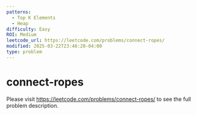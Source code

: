 ```yaml
---
patterns:
  - Top K Elements
  - Heap
difficulty: Easy
ROI: Medium
leetcode_url: https://leetcode.com/problems/connect-ropes/
modified: 2025-03-22T23:46:20-04:00
type: problem
---
```


# connect-ropes

Please visit https://leetcode.com/problems/connect-ropes/ to see the full problem description.
